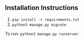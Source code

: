 ## Installation Instructions
1. `pip install -r requirements.txt`
2. `python3 manage.py migrate`
   
To run:
`python3 manage.py runserver`